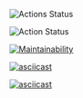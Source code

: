 
![Actions Status](https://github.com/StasKutsakov/python-project-lvl1/workflows/hexlet-check/badge.svg)

![Action Status](https://github.com/StasKutsakov/python-project-lvl1/workflows/Linter/badge.svg)

[![Maintainability](https://api.codeclimate.com/v1/badges/a99a88d28ad37a79dbf6/maintainability)](https://codeclimate.com/github/codeclimate/codeclimate/maintainability)

[![asciicast](https://asciinema.org/a/00ejzHWouRqZ6lwwtAW2yUH1a.svg)](https://asciinema.org/a/00ejzHWouRqZ6lwwtAW2yUH1a)

[![asciicast](https://asciinema.org/a/fEWMCe9vCLt4LKODeRjPY9ZlT.svg)](https://asciinema.org/a/fEWMCe9vCLt4LKODeRjPY9ZlT)